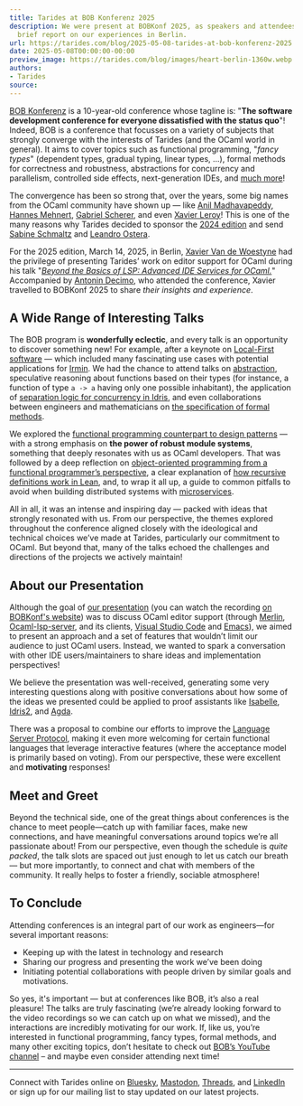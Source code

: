 ```yaml
---
title: Tarides at BOB Konferenz 2025
description: We were present at BOBKonf 2025, as speakers and attendees! Here's a
  brief report on our experiences in Berlin.
url: https://tarides.com/blog/2025-05-08-tarides-at-bob-konferenz-2025
date: 2025-05-08T00:00:00-00:00
preview_image: https://tarides.com/blog/images/heart-berlin-1360w.webp
authors:
- Tarides
source:
---
```


<p><a href="https://bobkonf.de/2025/en/">BOB Konferenz</a> is a 10-year-old
conference whose tagline is: "<strong>The software development
conference for everyone dissatisfied with the status quo</strong>"! Indeed,
BOB is a conference that focusses on a variety of subjects that
strongly converge with the interests of Tarides (and the OCaml world
in general). It aims to cover topics such as functional programming,
"<em>fancy types</em>" (dependent types, gradual typing, linear types, ...),
formal methods for correctness and robustness, abstractions for
concurrency and parallelism, controlled side effects, next-generation
IDEs, and <a href="https://bobkonf.de/2025/en/cfc.html">much more</a>!</p>
<p>The convergence has been so strong that, over the years, some big
names from the OCaml community have shown up — like <a href="https://anil.recoil.org/">Anil
Madhavapeddy</a>, <a href="https://hannes.robur.coop/">Hannes
Mehnert</a>, <a href="https://gallium.inria.fr/~scherer/">Gabriel
Scherer</a>, and even <a href="https://xavierleroy.org/">Xavier
Leroy</a>! This is one of the many reasons why
Tarides decided to sponsor the <a href="https://bobkonf.de/2024/en/">2024
edition</a> and send <a href="https://bsky.app/profile/sabine.sh">Sabine
Schmaltz</a> and <a href="https://bsky.app/profile/leostera.com">Leandro
Ostera</a>.</p>
<p>For the 2025 edition, March 14, 2025, in Berlin, <a href="https://xvw.lol">Xavier Van de
Woestyne</a> had the privilege of presenting Tarides’
work on editor support for OCaml during his talk "<a href="https://bobkonf.de/2025/woestyne.html"><em>Beyond the Basics
of LSP: Advanced IDE Services for
OCaml.</em></a>" Accompanied by
<a href="https://github.com/MisterDA">Antonin Decimo</a>, who attended the
conference, Xavier travelled to BOBKonf 2025 to share <em>their insights and
experience</em>.</p>
<h2>A Wide Range of Interesting Talks</h2>
<p>The BOB program is <strong>wonderfully eclectic</strong>, and every talk is an
opportunity to discover something new! For example, after a keynote on
<a href="https://bobkonf.de/2025/bieniusa.html">Local-First software</a> — which
included many fascinating use cases with potential applications for
<a href="https://irmin.org/">Irmin</a>. We had the chance to attend talks on
<a href="https://bobkonf.de/2025/loeh.html">abstraction</a>, speculative
reasoning about functions based on their types (for instance, a
function of type <code>a -&gt; a</code> having only one possible inhabitant), the
application of <a href="https://bobkonf.de/2025/allais.html">separation logic for concurrency in
Idris</a>, and even collaborations
between engineers and mathematicians on <a href="https://bobkonf.de/2025/bailly.html">the specification of formal
methods</a>.</p>
<p>We explored the <a href="https://bobkonf.de/2025/sperber.html">functional programming counterpart to design
patterns</a> — with a strong
emphasis on <strong>the power of robust module systems</strong>, something that
deeply resonates with us as OCaml developers. That was followed by a
deep reflection on <a href="https://bobkonf.de/2025/thoma.html">object-oriented programming from a functional
programmer’s perspective</a>, a clear
explanation of <a href="https://bobkonf.de/2025/breitner.html">how recursive definitions work in
Lean</a>, and, to wrap it all up,
a guide to common pitfalls to avoid when building distributed systems
with <a href="https://bobkonf.de/2025/oerdoeg.html">microservices</a>.</p>
<p>All in all, it was an intense and inspiring day — packed with ideas
that strongly resonated with us. From our perspective, the themes
explored throughout the conference aligned closely with the
ideological and technical choices we’ve made at Tarides, particularly
our commitment to OCaml. But beyond that, many of the talks echoed the
challenges and directions of the projects we actively maintain!</p>
<h2>About our Presentation</h2>
<p>Although the goal of <a href="https://bobkonf.de/2025/slides/woestyne.pdf">our
presentation</a> (you can watch the recording <a href="https://bobkonf.de/2025/woestyne.html">on BOBKonf's website</a>) was to
discuss OCaml editor support (through
<a href="https://github.com/ocaml/merlin">Merlin</a>,
<a href="https://github.com/ocaml/ocaml-lsp">Ocaml-lsp-server</a>, and its
clients, <a href="https://github.com/ocamllabs/vscode-ocaml-platform">Visual Studio
Code</a> and
<a href="https://github.com/tarides/ocaml-eglot">Emacs</a>), we aimed to present
an approach and a set of features that wouldn’t limit our audience to
just OCaml users. Instead, we wanted to spark a conversation with
other IDE users/maintainers to share ideas and implementation
perspectives!</p>
<p>We believe the presentation was well-received, generating some very
interesting questions along with positive conversations about how
some of the ideas we presented could be applied to proof assistants
like <a href="https://isabelle.in.tum.de/">Isabelle</a>,
<a href="https://www.idris-lang.org/">Idris2</a>, and
<a href="https://agda.readthedocs.io/en/latest/getting-started/what-is-agda.html">Agda</a>.</p>
<p>There was a proposal to combine our efforts to improve the <a href="https://microsoft.github.io/language-server-protocol/">Language
Server
Protocol</a>,
making it even more welcoming for certain functional languages that
leverage interactive features (where the acceptance model is primarily
based on voting). From our perspective, these were excellent and
<strong>motivating</strong> responses!</p>
<h2>Meet and Greet</h2>
<p>Beyond the technical side, one of the great things about conferences
is the chance to meet people—catch up with familiar faces, make new
connections, and have meaningful conversations around topics we’re all
passionate about! From our perspective, even though the schedule is
<em>quite packed</em>, the talk slots are spaced out just enough to let us
catch our breath — but more importantly, to connect and chat with
members of the community. It really helps to foster a friendly, sociable
atmosphere!</p>
<h2>To Conclude</h2>
<p>Attending conferences is an integral part of our work as engineers—for
several important reasons:</p>
<ul>
<li>Keeping up with the latest in technology and research</li>
<li>Sharing our progress and presenting the work we’ve been doing</li>
<li>Initiating potential collaborations with people driven by similar
goals and motivations.</li>
</ul>
<p>So yes, it's important — but at conferences like BOB, it’s also a real
pleasure! The talks are truly fascinating (we’re already looking
forward to the video recordings so we can catch up on what we missed),
and the interactions are incredibly motivating for our work. If, like
us, you’re interested in functional programming, fancy types, formal
methods, and many other exciting topics, don’t hesitate to check out
<a href="https://www.youtube.com/@BobkonfDe/videos">BOB’s YouTube channel</a> –
and maybe even consider attending next time!</p>
<hr>
<p>Connect with Tarides online on
<a href="https://bsky.app/profile/tarides.com">Bluesky</a>,
<a href="https://mastodon.social/@tarides">Mastodon</a>,
<a href="https://www.threads.net/@taridesltd">Threads</a>, and
<a href="https://www.linkedin.com/company/tarides">LinkedIn</a> or sign up for
our mailing list to stay updated on our latest projects.</p>

